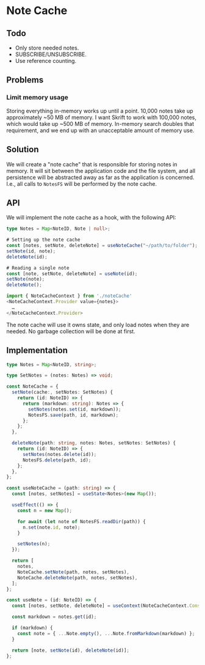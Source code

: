 # Note Cache

## Todo

- Only store needed notes.
- SUBSCRIBE/UNSUBSCRIBE.
- Use reference counting.

## Problems

### Limit memory usage

Storing everything in-memory works up until a point. 10,000 notes take up
approximately ~50 MB of memory. I want Skrift to work with 100,000 notes, which
would take up ~500 MB of memory. In-memory search doubles that requirement, and
we end up with an unacceptable amount of memory use.

## Solution

We will create a "note cache" that is responsible for storing notes in memory.
It will sit between the application code and the file system, and all
persistence will be abstracted away as far as the application is concerned.
I.e., all calls to `NotesFS` will be performed by the note cache.

## API

We will implement the note cache as a hook, with the following API:

```typescript
type Notes = Map<NoteID, Note | null>;

# Setting up the note cache
const [notes, setNote, deleteNote] = useNoteCache("~/path/to/folder");
setNote(id, note);
deleteNote(id);

# Reading a single note
const [note, setNote, deleteNote] = useNote(id);
setNote(note);
deleteNote();

import { NoteCacheContext } from './noteCache'
<NoteCacheContext.Provider value={notes}>
  …
</NoteCacheContext.Provider>
```

The note cache will use it owns state, and only load notes when they are needed.
No garbage collection will be done at first.

## Implementation

```typescript
type Notes = Map<NoteID, string>;

type SetNotes = (notes: Notes) => void;

const NoteCache = {
  setNote(cache:, setNotes: SetNotes) {
    return (id: NoteID) => {
      return (markdown: string): Notes => {
        setNotes(notes.set(id, markdown));
        NotesFS.save(path, id, markdown);
      };
    };
  },

  deleteNote(path: string, notes: Notes, setNotes: SetNotes) {
    return (id: NoteID) => {
      setNotes(notes.delete(id));
      NotesFS.delete(path, id);
    };
  },
};

const useNoteCache = (path: string) => {
  const [notes, setNotes] = useState<Notes>(new Map());

  useEffect(() => {
    const n = new Map();

    for await (let note of NotesFS.readDir(path)) {
      n.set(note.id, note);
    }

    setNotes(n);
  });

  return [
    notes,
    NoteCache.setNote(path, notes, setNotes),
    NoteCache.deleteNote(path, notes, setNotes),
  ];
};

const useNote = (id: NoteID) => {
  const [notes, setNote, deleteNote] = useContext(NoteCacheContext.Consumer);

  const markdown = notes.get(id);

  if (markdown) {
    const note = { ...Note.empty(), ...Note.fromMarkdown(markdown) };
  }

  return [note, setNote(id), deleteNote(id)];
};
```
